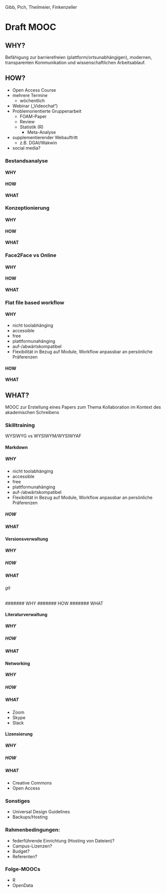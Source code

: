 Gibb, Pich, Theilmeier, Finkenzeller

# Draft MOOC

## WHY?

Befähigung zur barrierefreien (plattform/ortsunabhängigen), modernen,
transparenten Kommunikation und wissenschaftlichen Arbeitsablauf.

## HOW?

- Open Access Course
- mehrere Termine
    - wöchentlich
- Webinar („Videochat“)
- Problemorientierte Gruppenarbeit
    - FOAM-Paper
    - Review
    - Statistik (R)
        - Meta-Analyse
- supplementierender Webauftritt
    - z.B. DGAI/Wakwin
- social media?

### Bestandsanalyse

#### WHY
#### HOW
#### WHAT

### Konzeptionierung

#### WHY
#### HOW
#### WHAT

### Face2Face vs Online

#### WHY
#### HOW
#### WHAT

### Flat file based workflow
#### WHY

- nicht toolabhänging
- accessible
- free
- plattformunahänging
- auf-/abwärtskompatibel
- Flexibilität in Bezug auf Module, Workflow anpassbar an persönliche Präferenzen

#### HOW
#### WHAT

## WHAT?

MOOC zur Erstellung eines Papers zum Thema Kollaboration im Kontext des
akademischen Schreibens

### Skilltraining

WYSIWYG vs WYSIWYM/WYSIWYAF

#### Markdown

##### WHY
- nicht toolabhänging
- accessible
- free
- plattformunahänging
- auf-/abwärtskompatibel
- Flexibilität in Bezug auf Module, Workflow anpassbar an persönliche Präferenzen

##### HOW
##### WHAT

#### Versionsverwaltung

##### WHY
##### HOW
##### WHAT

###### git

####### WHY
####### HOW
####### WHAT

#### Literaturverwaltung

##### WHY
##### HOW
##### WHAT

#### Networking

##### WHY
##### HOW
##### WHAT
- Zoom
- Skype
- Slack

#### Lizensierung

##### WHY
##### HOW
##### WHAT
- Creative Commons
- Open Access

### Sonstiges

- Universal Design Guidelines
- Backups/Hosting

### Rahmenbedingungen:
- federführende Einrichtung (Hosting von Dateien)?
- Campus-Lizenzen?
- Budget?
- Referenten?


### Folge-MOOCs
- R
- OpenData
